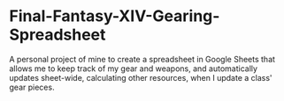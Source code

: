# Final-Fantasy-XIV-Gearing-Spreadsheet
A personal project of mine to create a spreadsheet in Google Sheets that allows me to keep track of my gear and weapons, and automatically updates sheet-wide, calculating other resources, when I update a class' gear pieces.

